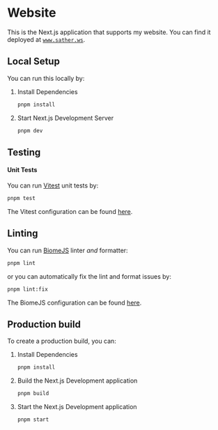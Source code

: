 # Website

This is the Next.js application that supports my website. You can find it deployed at
[`www.sather.ws`](https://www.sather.ws).

## Local Setup

You can run this locally by:

1. Install Dependencies

   ```bash
   pnpm install
   ```

2. Start Next.js Development Server

   ```bash
   pnpm dev
   ```

## Testing

#### Unit Tests

You can run [Vitest](https://vitest.dev/) unit tests by:

```bash
pnpm test
```

The Vitest configuration can be found [here](./vitest.config.ts).

## Linting

You can run [BiomeJS](https://biomejs.dev/) linter _and_ formatter:

```bash
pnpm lint
```

or you can automatically fix the lint and format issues by:

```bash
pnpm lint:fix
```

The BiomeJS configuration can be found [here](./biome.json).

## Production build

To create a production build, you can:

1. Install Dependencies

   ```bash
   pnpm install
   ```

2. Build the Next.js Development application

   ```bash
   pnpm build
   ```

3. Start the Next.js Development application

   ```bash
   pnpm start
   ```
